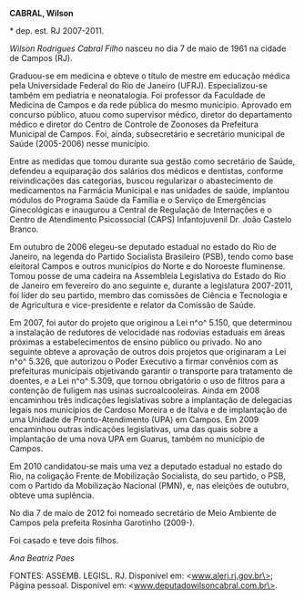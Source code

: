 **CABRAL, Wilson**

\* dep. est. RJ 2007-2011.

*Wilson Rodrigues Cabral* *Filho* nasceu no dia 7 de maio de 1961 na
cidade de Campos (RJ).

Graduou-se em medicina e obteve o título de mestre em educação médica
pela Universidade Federal do Rio de Janeiro (UFRJ). Especializou-se
também em pediatria e neonatalogia. Foi professor da Faculdade de
Medicina de Campos e da rede pública do mesmo município. Aprovado em
concurso público, atuou como supervisor médico, diretor do departamento
médico e diretor do Centro de Controle de Zoonoses da Prefeitura
Municipal de Campos. Foi, ainda, subsecretário e secretário municipal de
Saúde (2005-2006) nesse município.

Entre as medidas que tomou durante sua gestão como secretário de Saúde,
defendeu a equiparação dos salários dos médicos e dentistas, conforme
reivindicações das categorias, buscou regularizar o abastecimento de
medicamentos na Farmácia Municipal e nas unidades de saúde, implantou
módulos do Programa Saúde da Família e o Serviço de Emergências
Ginecológicas e inaugurou a Central de Regulação de Internações e o
Centro de Atendimento Psicossocial (CAPS) Infantojuvenil Dr. João
Castelo Branco.

Em outubro de 2006 elegeu-se deputado estadual no estado do Rio de
Janeiro, na legenda do Partido Socialista Brasileiro (PSB), tendo como
base eleitoral Campos e outros municípios do Norte e do Noroeste
fluminense. Tomou posse de uma cadeira na Assembleia Legislativa do
Estado do Rio de Janeiro em fevereiro do ano seguinte e, durante a
legislatura 2007-2011, foi líder do seu partido, membro das comissões de
Ciência e Tecnologia e de Agricultura e vice-presidente e relator da
Comissão de Saúde.

Em 2007, foi autor do projeto que originou a Lei n^o^ 5.150, que
determinou a instalação de redutores de velocidade nas rodovias
estaduais em áreas próximas a estabelecimentos de ensino público ou
privado. No ano seguinte obteve a aprovação de outros dois projetos que
originaram a Lei n^o^ 5.326, que autorizou o Poder Executivo a firmar
convênios com as prefeituras municipais objetivando garantir o
transporte para tratamento de doentes, e a Lei n^o^ 5.309, que tornou
obrigatório o uso de filtros para a contenção de fuligem nas usinas
sucroalcooleiras. Ainda em 2008 encaminhou três indicações legislativas
sobre a implantação de delegacias legais nos municípios de Cardoso
Moreira e de Italva e de implantação de uma Unidade de
Pronto-Atendimento (UPA) em Campos. Em 2009 encaminhou outras indicações
legislativas, uma das quais sobre a implantação de uma nova UPA em
Guarus, também no município de Campos.

Em 2010 candidatou-se mais uma vez a deputado estadual no estado do Rio,
na coligação Frente de Mobilização Socialista, do seu partido, o PSB,
com o Partido da Mobilização Nacional (PMN), e, nas eleições de outubro,
obteve uma suplência.

No dia 7 de maio de 2012 foi nomeado secretário de Meio Ambiente de
Campos pela prefeita Rosinha Garotinho (2009-).

Foi casado e teve dois filhos.

*Ana Beatriz Paes*

FONTES: ASSEMB. LEGISL. RJ. Disponível em: \<www.alerj.rj.gov.br\>;
Página pessoal. Disponível em: \<www.deputadowilsoncabral.com.br\>.
